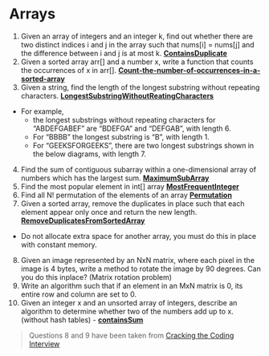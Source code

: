 # Arrays
1. Given an array of integers and an integer k, find out whether there are two distinct indices i and j in the array such that nums[i] = nums[j] and the difference between i and j is at most k. **[ContainsDuplicate](ContainsDuplicate)**
2. Given a sorted array arr[] and a number x, write a function that counts the occurrences of x in arr[]. **[Count-the-number-of-occurrences-in-a-sorted-array](Count-the-number-of-occurrences-in-a-sorted-array)**
3. Given a string, find the length of the longest substring without repeating characters. **[LongestSubstringWithoutReatingCharacters](LongestSubstringWithoutReatingCharacters)**
  * For example,
    * the longest substrings without repeating characters for “ABDEFGABEF” are “BDEFGA” and “DEFGAB”, with length 6.
    * For “BBBB” the longest substring is “B”, with length 1.
    * For “GEEKSFORGEEKS”, there are two longest substrings shown in the below diagrams, with length 7.
4. Find the sum of contiguous subarray within a one-dimensional array of numbers which has the largest sum. **[MaximumSubArray](MaximumSubArray)**
5. Find the most popular element in int[] array **[MostFrequentInteger](MostFrequentInteger)**
6. Find all N! permutation of the elements of an array **[Permutation](Permutation)**
7. Given a sorted array, remove the duplicates in place such that each element appear only once and return the new length. **[RemoveDuplicatesFromSortedArray](RemoveDuplicatesFromSortedArray)**
  * Do not allocate extra space for another array, you must do this in place with constant memory.
8. Given an image represented by an NxN matrix, where each pixel in the image is 4 bytes, write a method to rotate the image by 90 degrees. Can you do this inplace? (Matrix rotation problem)
9. Write an algorithm such that if an element in an MxN matrix is 0, its entire row and column are set to 0.
10. Given an integer x and an unsorted array of integers, describe an algorithm to determine whether two of the numbers add up to x. (without hash tables) - **[containsSum](containsSum)**

> Questions 8 and 9 have been taken from [Cracking the Coding Interview](http://www.amazon.com/Cracking-Coding-Interview-6th-Edition/dp/0984782850)
